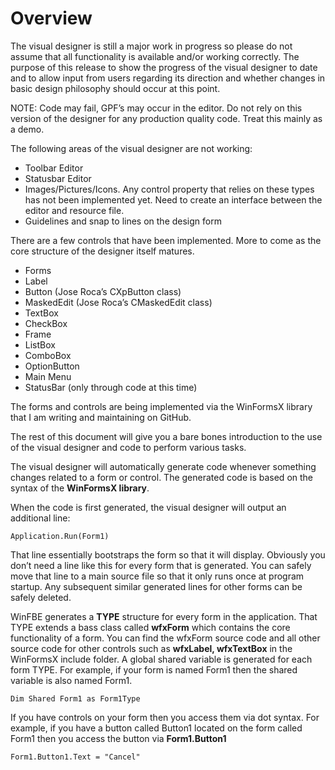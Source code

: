 # Overview
The visual designer is still a major work in progress so please do not assume that all functionality is available and/or working correctly. The purpose of this release to show the progress of the visual designer to date and to allow input from users regarding its direction and whether changes in basic design philosophy should occur at this point.

NOTE: Code may fail, GPF’s may occur in the editor. Do not rely on this version of the designer for any production quality code. Treat this mainly as a demo.

The following areas of the visual designer are not working:

- Toolbar Editor
- Statusbar Editor
- Images/Pictures/Icons. Any control property that relies on these types has not been implemented yet. Need to create an interface between the editor and resource file.
- Guidelines and snap to lines on the design form

There are a few controls that have been implemented. More to come as the core structure of the designer itself matures.

- Forms
- Label
- Button (Jose Roca’s CXpButton class)
- MaskedEdit (Jose Roca’s CMaskedEdit class) 
- TextBox
- CheckBox
- Frame
- ListBox
- ComboBox 
- OptionButton
- Main Menu
- StatusBar (only through code at this time)

The forms and controls are being implemented via the WinFormsX library that I am writing and maintaining on GitHub.

The rest of this document will give you a bare bones introduction to the use of the visual designer and code to perform various tasks.

The visual designer will automatically generate code whenever something changes related to a form or control. The generated code is based on the syntax of the **WinFormsX library**.

When the code is first generated, the visual designer will output an additional line:

```
Application.Run(Form1)
```

That line essentially bootstraps the form so that it will display. Obviously you don’t need a line like this for every form that is generated. You can safely move that line to a main source file so that it only runs once at program startup. Any subsequent similar generated lines for other forms can be safely deleted.

WinFBE generates a **TYPE** structure for every form in the application. That TYPE extends a bass class called **wfxForm** which contains the core functionality of a form. You can find the wfxForm source code and all other source code for other controls such as **wfxLabel, wfxTextBox** in the WinFormsX include folder. A global shared variable is generated for each form TYPE. For example, if your form is named Form1 then the shared variable is also named Form1.

```
Dim Shared Form1 as Form1Type
```

If you have controls on your form then you access them via dot syntax. For example, if you have a button called Button1 located on the form called Form1 then you access the button via **Form1.Button1**

```
Form1.Button1.Text = "Cancel"
```

